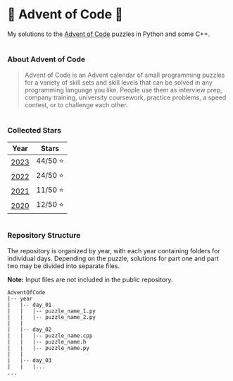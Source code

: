 # 🎄 Advent of Code 🎄

My solutions to the [Advent of Code](https://adventofcode.com/) puzzles in Python and some C++.

#

### About Advent of Code

> Advent of Code is an Advent calendar of small programming puzzles
> for a variety of skill sets and skill levels that can be solved
> in any programming language you like. People use them as interview prep,
> company training, university coursework, practice problems, a speed contest,
> or to challenge each other.

#

### Collected Stars

| Year         | Stars   |
|--------------|---------|
| [2023](2023) | 44/50 ⭐ |
| [2022](2022) | 24/50 ⭐ |
| [2021](2021) | 11/50 ⭐ |
| [2020](2020) | 12/50 ⭐ |

#

### Repository Structure

The repository is organized by year, with each year containing folders for individual days.
Depending on the puzzle, solutions for part one and part two may be divided into separate files.

**Note:** Input files are not included in the public repository.

```tree
AdventOfCode
|-- year
|   |-- day_01
|   |   |-- puzzle_name_1.py
|   |   |-- puzzle_name_2.py
|   |
|   |-- day_02
|   |   |-- puzzle_name.cpp
|   |   |-- puzzle_name.h
|   |   |-- puzzle_name.py
|   |
|   |-- day_03
|   |   |... 
...
```
